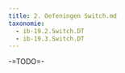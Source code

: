 ```yaml
---
title: 2. Oefeningen Switch.md
taxonomie:
  - ib-19.2.Switch.DT
  - ib-19.3.Switch.DT
---
```


-=TODO=-
